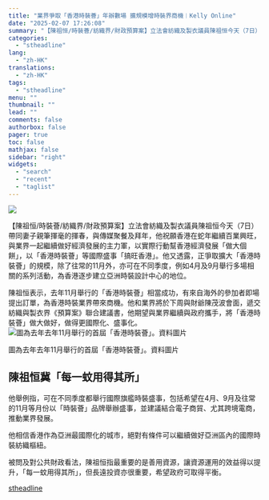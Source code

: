 ```yaml
---
title: "業界爭取「香港時裝薈」年辦數場 擴規模增時裝界商機︱Kelly Online"
date: "2025-02-07 17:26:08"
summary: "【陳祖恒/時裝薈/紡織界/財政預算案】立法會紡織及製衣議員陳祖恒今天（7日）帶..."
categories:
  - "stheadline"
lang:
  - "zh-HK"
translations:
  - "zh-HK"
tags:
  - "stheadline"
menu: ""
thumbnail: ""
lead: ""
comments: false
authorbox: false
pager: true
toc: false
mathjax: false
sidebar: "right"
widgets:
  - "search"
  - "recent"
  - "taglist"
---
```


![](https://image.stheadline.com/f/680p0/0x0/100/none/bec24e3de21754200b9c4c125c67a367/stheadline/inewsmedia/20250207/_2025020717144932536.jpg)






【陳祖恒/時裝薈/紡織界/財政預算案】立法會紡織及製衣議員陳祖恒今天（7日）帶同妻子親筆揮毫的揮春，與傳媒聚餐及拜年，他祝願香港在蛇年繼續百業興旺，與業界一起繼續做好經濟發展的主力軍，以實際行動幫香港經濟發展「做大個餅」，以「香港時裝薈」等國際盛事「搞旺香港」。他又透露，正爭取擴大「香港時裝薈」的規模，除了往常的11月外，亦可在不同季度，例如4月及9月舉行多場相關的系列活動，為香港逐步建立亞洲時裝設計中心的地位。

陳祖恒表示，去年11月舉行的「香港時裝薈」相當成功，有來自海外的參加者即場提出訂單，為香港時裝業界帶來商機。他和業界將於下周與財爺陳茂波會面，遞交紡織與製衣界《預算案》聯合建議書，他期望與業界繼續與政府攜手，將「香港時裝薈」做大做好，做得更國際化、盛事化。
 ![圖為去年去年11月舉行的首屆「香港時裝薈」。資料圖片](https://image.hkhl.hk/f/1024p0/0x0/100/none/ab754fe95565d7496835e28df19c9aaa/2025-02/KakaoTalk_20241120_140616428_01.jpg)


圖為去年去年11月舉行的首屆「香港時裝薈」。資料圖片




**陳祖恒冀「每一蚊用得其所」**
-----------------

他舉例指，可在不同季度都舉行國際旗艦時裝盛事，包括希望在4月、9月及往常的11月等月份以「時裝薈」品牌舉辦盛事，並建議結合電子商貿、尤其跨境電商，推動業界發展。

他相信香港作為亞洲最國際化的城市，絕對有條件可以繼續做好亞洲區內的國際時裝紡織樞紐。

被問及對公共財政看法，陳祖恒指最重要的是善用資源，讓資源運用的效益得以提升，「每一蚊用得其所」，但長遠投資亦很重要，希望政府可取得平衡。

[stheadline](https://std.stheadline.com/realtime/article/2051422/即時-港聞-業界爭取-香港時裝薈-年辦數場-擴規模增時裝界商機︱Kelly-Online)

